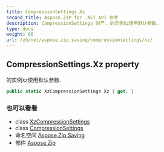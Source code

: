 ```yaml
---
title: CompressionSettings.Xz
second_title: Aspose.ZIP for .NET API 参考
description: CompressionSettings 财产. 的实例Xz使用默认参数.
type: docs
weight: 60
url: /zh/net/aspose.zip.saving/compressionsettings/xz/
---
```

## CompressionSettings.Xz property

的实例`Xz`使用默认参数.

```csharp
public static XzCompressionSettings Xz { get; }
```

### 也可以看看

* class [XzCompressionSettings](../../xzcompressionsettings/)
* class [CompressionSettings](../)
* 命名空间 [Aspose.Zip.Saving](../../compressionsettings/)
* 部件 [Aspose.Zip](../../../)


